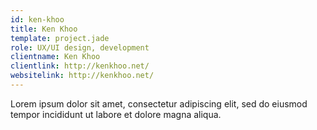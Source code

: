 ```yaml
---
id: ken-khoo
title: Ken Khoo
template: project.jade
role: UX/UI design, development
clientname: Ken Khoo
clientlink: http://kenkhoo.net/
websitelink: http://kenkhoo.net/
---
```


Lorem ipsum dolor sit amet, consectetur adipiscing elit, sed do eiusmod tempor incididunt ut labore et dolore magna aliqua.